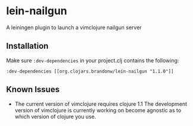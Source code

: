 # lein-nailgun

A leiningen plugin to launch a vimclojure nailgun server

## Installation

Make sure `:dev-dependencies` in your project.clj contains the following:

	:dev-dependencies [[org.clojars.brandonw/lein-nailgun "1.1.0"]]

## Known Issues

* The current version of vimclojure requires clojure 1.1
  The development version of vimclojure is currently working on become agnostic
  as to which version of clojure you use.
